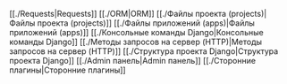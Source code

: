 [[./Requests|Requests]]
[[./ORM|ORM]]
[[./Файлы проекта (projects)|Файлы проекта (projects)]]
[[./Файлы приложений (apps)|Файлы приложений (apps)]]
[[./Консольные команды Django|Консольные команды Django]]
[[./Методы запросов на сервер (HTTP)|Методы запросов на сервер (HTTP)]]
[[./Структура проекта Django|Структура проекта Django]]
[[./Admin панель|Admin панель]]
[[./Сторонние плагины|Сторонние плагины]]